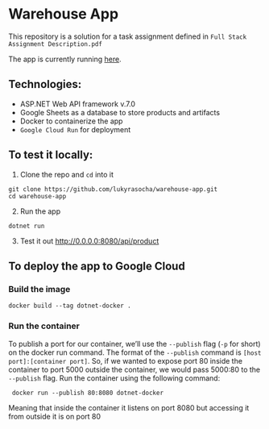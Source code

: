# Warehouse App

This repository is a solution for a task assignment defined in `Full Stack Assignment Description.pdf`

The app is currently running [here](https://app-v1-bhlby76vvq-uc.a.run.app/swagger/index.html).

## Technologies:
- ASP.NET Web API framework v.7.0
- Google Sheets as a database to store products and artifacts
- Docker to containerize the app 
- `Google Cloud Run` for deployment

## To test it locally:

1. Clone the repo and `cd` into it 

```
git clone https://github.com/lukyrasocha/warehouse-app.git
cd warehouse-app
```

2. Run the app

```
dotnet run
```

3. Test it out http://0.0.0.0:8080/api/product


## To deploy the app to Google Cloud

### Build the image

```
docker build --tag dotnet-docker .
```
### Run the container

To publish a port for our container, we’ll use the `--publish` flag (`-p` for short) on the docker run command. The format of the `--publish` command is `[host port]:[container port]`. So, if we wanted to expose port 80 inside the container to port 5000 outside the container, we would pass 5000:80 to the `--publish` flag. Run the container using the following command:

```
 docker run --publish 80:8080 dotnet-docker
```
Meaning that inside the container it listens on port 8080 but accessing it from outside it is on port 80
